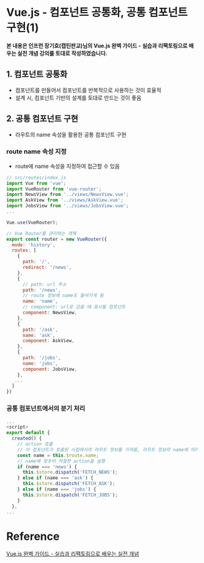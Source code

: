 # Vue.js - 컴포넌트 공통화, 공통 컴포넌트 구현(1)

**본 내용은 인프런 장기효(캡틴판교)님의 Vue.js 완벽 가이드 - 실습과 리팩토링으로 배우는 실전 개념 강의를 토대로 작성하였습니다.**



## 1. 컴포넌트 공통화

* 컴포넌트를 만들어서 컴포넌트를 반복적으로 사용하는 것이 효율적
* 설계 시, 컴포넌트 기반의 설계를 토대로 만드는 것이 좋음



## 2. 공통 컴포넌트 구현

* 라우트의 name 속성을 활용한 공통 컴포넌트 구현



### route name 속성 지정

* route에 name 속성을 지정하여 접근할 수 있음

```JavaScript
// src/routes/index.js
import Vue from 'vue';
import VueRouter from 'vue-router';
import NewsView from '../views/NewsView.vue';
import AskView from '../views/AskView.vue';
import JobsView from '../views/JobsView.vue';
...

Vue.use(VueRouter);

// Vue Router를 관리하는 객체
export const router = new VueRouter({
  mode: 'history',
  routes: [
    {
      path: '/',
      redirect: '/news',
    },
    {
      // path: url 주소
      path: '/news',
      // route 정보에 name도 들어가게 됨
      name: 'name',
      // component: url로 갔을 때 표시될 컴포넌트
      component: NewsView,
    },
    {
      path: '/ask',
      name: 'ask',
      component: AskView,
    },
    {
      path: '/jobs',
      name: 'jobs',
      component: JobsView,
    },
   ...
  ]
})
```



### 공통 컴포넌트에서의 분기 처리

```JavaScript
...
<script>
export default {
  created() {
    // action 호출
    // 이 컴포넌트가 호출된 시점에서의 라우트 정보를 가져옴, 라우트 정보의 name에 따라 분기 처리
    const name = this.$route.name;
    // name에 맞추어 적절한 action을 실행
    if (name === 'news') {
      this.$store.dispatch('FETCH_NEWS');
    } else if (name === 'ask') {
      this.$store.dispatch('FETCH_ASK');
    } else if (name === 'jobs') {
      this.$store.dispatch('FETCH_JOBS');
    } 
  },
...
```





# Reference

[Vue.js 완벽 가이드 - 실습과 리팩토링으로 배우는 실전 개념](https://www.inflearn.com/course/vue-js/dashboard)